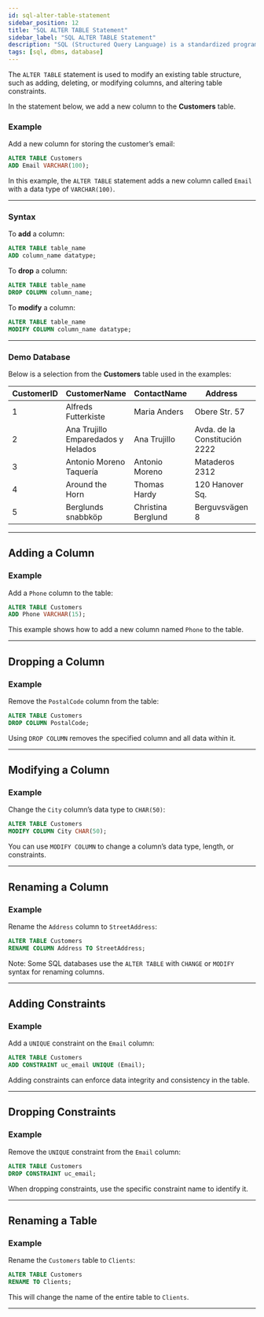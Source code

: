 ```yaml
---
id: sql-alter-table-statement
sidebar_position: 12
title: "SQL ALTER TABLE Statement"
sidebar_label: "SQL ALTER TABLE Statement"
description: "SQL (Structured Query Language) is a standardized programming language for managing and manipulating relational databases."
tags: [sql, dbms, database]
---
```


The `ALTER TABLE` statement is used to modify an existing table structure, such as adding, deleting, or modifying columns, and altering table constraints.

In the statement below, we add a new column to the **Customers** table.

### Example

Add a new column for storing the customer’s email:

```sql
ALTER TABLE Customers
ADD Email VARCHAR(100);
```

In this example, the `ALTER TABLE` statement adds a new column called `Email` with a data type of `VARCHAR(100)`.

---

### Syntax

To **add** a column:

```sql
ALTER TABLE table_name
ADD column_name datatype;
```

To **drop** a column:

```sql
ALTER TABLE table_name
DROP COLUMN column_name;
```

To **modify** a column:

```sql
ALTER TABLE table_name
MODIFY COLUMN column_name datatype;
```

---

### Demo Database

Below is a selection from the **Customers** table used in the examples:

| CustomerID | CustomerName                       | ContactName        | Address                       | City        | PostalCode | Country |
| ---------- | ---------------------------------- | ------------------ | ----------------------------- | ----------- | ---------- | ------- |
| 1          | Alfreds Futterkiste                | Maria Anders       | Obere Str. 57                 | Berlin      | 12209      | Germany |
| 2          | Ana Trujillo Emparedados y Helados | Ana Trujillo       | Avda. de la Constitución 2222 | México D.F. | 05021      | Mexico  |
| 3          | Antonio Moreno Taquería            | Antonio Moreno     | Mataderos 2312                | México D.F. | 05023      | Mexico  |
| 4          | Around the Horn                    | Thomas Hardy       | 120 Hanover Sq.               | London      | WA1 1DP    | UK      |
| 5          | Berglunds snabbköp                 | Christina Berglund | Berguvsvägen 8                | Luleå       | S-958 22   | Sweden  |

---

## Adding a Column

### Example

Add a `Phone` column to the table:

```sql
ALTER TABLE Customers
ADD Phone VARCHAR(15);
```

This example shows how to add a new column named `Phone` to the table.

---

## Dropping a Column

### Example

Remove the `PostalCode` column from the table:

```sql
ALTER TABLE Customers
DROP COLUMN PostalCode;
```

Using `DROP COLUMN` removes the specified column and all data within it.

---

## Modifying a Column

### Example

Change the `City` column’s data type to `CHAR(50)`:

```sql
ALTER TABLE Customers
MODIFY COLUMN City CHAR(50);
```

You can use `MODIFY COLUMN` to change a column’s data type, length, or constraints.

---

## Renaming a Column

### Example

Rename the `Address` column to `StreetAddress`:

```sql
ALTER TABLE Customers
RENAME COLUMN Address TO StreetAddress;
```

Note: Some SQL databases use the `ALTER TABLE` with `CHANGE` or `MODIFY` syntax for renaming columns.

---

## Adding Constraints

### Example

Add a `UNIQUE` constraint on the `Email` column:

```sql
ALTER TABLE Customers
ADD CONSTRAINT uc_email UNIQUE (Email);
```

Adding constraints can enforce data integrity and consistency in the table.

---

## Dropping Constraints

### Example

Remove the `UNIQUE` constraint from the `Email` column:

```sql
ALTER TABLE Customers
DROP CONSTRAINT uc_email;
```

When dropping constraints, use the specific constraint name to identify it.

---

## Renaming a Table

### Example

Rename the `Customers` table to `Clients`:

```sql
ALTER TABLE Customers
RENAME TO Clients;
```

This will change the name of the entire table to `Clients`.

---

